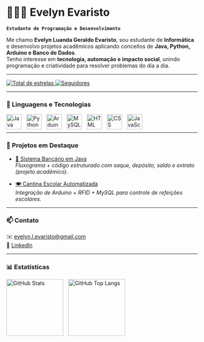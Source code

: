 # 👩🏻‍💻 Evelyn Evaristo

**`Estudante de Programação e Desenvolvimento`**

Me chamo **Evelyn Luanda Geraldo Evaristo**, sou estudante de **Informática** e desenvolvo projetos acadêmicos aplicando conceitos de **Java, Python, Arduino e Banco de Dados**.  
Tenho interesse em **tecnologia, automação e impacto social**, unindo programação e criatividade para resolver problemas do dia a dia.  

---

<p align="left">
    <a href="https://github.com/Evelyn-evaristo?tab=repositories&sort=stargazers">
        <img 
            alt="Total de estrelas" 
            title="Total de estrelas no GitHub" 
            src="https://custom-icon-badges.demolab.com/github/stars/Evelyn-evaristo?color=55960c&style=for-the-badge&labelColor=488207&logo=star&label=Estrelas"
        />
    </a>
    <a href="https://github.com/Evelyn-evaristo?tab=followers">
        <img 
            alt="Seguidores" 
            title="Me siga no GitHub" 
            src="https://custom-icon-badges.demolab.com/github/followers/Evelyn-evaristo?color=236ad3&labelColor=1155ba&style=for-the-badge&logo=github&label=Seguidores&logoColor=white"
        />
    </a>
</p>

---

### 🤖 Linguagens e Tecnologias

<img 
    align="left" alt="Java" title="Java" width="40px" style="padding-right:10px;" 
    src="https://cdn.jsdelivr.net/gh/devicons/devicon/icons/java/java-original.svg"/>
<img 
    align="left" alt="Python" title="Python" width="40px" style="padding-right:10px;" 
    src="https://cdn.jsdelivr.net/gh/devicons/devicon/icons/python/python-original.svg"/>
<img 
    align="left" alt="Arduino" title="Arduino" width="40px" style="padding-right:10px;" 
    src="https://cdn.jsdelivr.net/gh/devicons/devicon/icons/arduino/arduino-original.svg"/>
<img 
    align="left" alt="MySQL" title="MySQL" width="40px" style="padding-right:10px;" 
    src="https://cdn.jsdelivr.net/gh/devicons/devicon/icons/mysql/mysql-original.svg"/>
<img 
    align="left" alt="HTML" title="HTML" width="40px" style="padding-right:10px;" 
    src="https://cdn.jsdelivr.net/gh/devicons/devicon/icons/html5/html5-original.svg"/>
<img 
    align="left" alt="CSS" title="CSS" width="40px" style="padding-right:10px;" 
    src="https://cdn.jsdelivr.net/gh/devicons/devicon/icons/css3/css3-original.svg"/>
<img 
    align="left" alt="JavaScript" title="JavaScript" width="40px" style="padding-right:10px;" 
    src="https://cdn.jsdelivr.net/gh/devicons/devicon/icons/javascript/javascript-original.svg"/>
<br/>
<br/>

---

### 📌 Projetos em Destaque

- [🏦 Sistema Bancário em Java](https://github.com/Evelyn-evaristo/SistemaBancario)  
  *Fluxograma + código estruturado com saque, depósito, saldo e extrato (projeto acadêmico).*

- [🍽️ Cantina Escolar Automatizada](#)  
  *Integração de Arduino + RFID + MySQL para controle de refeições escolares.*

---

### 📫 Contato
✉️ [evelyn.l.evaristo@gmail.com](mailto:evelyn.l.evaristo@gmail.com)  
🔗 [LinkedIn](https://www.linkedin.com/in/evelyn-evaristo-644813308/)  

---

### 📊 Estatísticas

<p>
  <img 
    align="left" 
    alt="GitHub Stats" 
    height="150" 
    style="padding-right: 10px;" 
    src="https://github-readme-stats.vercel.app/api?username=Evelyn-evaristo&show_icons=true&theme=tokyonight&include_all_commits=true&locale=pt-br](https://github-readme-stats.vercel.app/api?username=Evelyn-evaristo&show_icons=true&theme=tokyonight" 
  />

  <img 
      align="left" 
      alt="GitHub Top Langs" 
      height="150" 
      src="https://github-readme-stats.vercel.app/api/top-langs/?username=Evelyn-evaristo&theme=tokyonight&layout=compact&custom_title=Tecnologias&langs_count=6" 
  />
</p>
